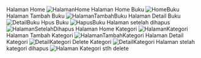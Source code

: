 Halaman Home ![HalamanHome](https://github.com/user-attachments/assets/ae7953e0-11c6-4b43-96cb-3bb635e397a3)
Halaman Home Buku ![HomeBuku](https://github.com/user-attachments/assets/e0a73dfc-1ed6-4097-8cf5-c8345bbbb554)
Halaman Tambah Buku ![HalamanTambahBuku](https://github.com/user-attachments/assets/c3fd5259-6915-4dfe-8983-8352586b023c)
Halaman Detail Buku ![DetailBuku](https://github.com/user-attachments/assets/41adeec6-6d54-41f2-ab9b-ba0d503fcac8)
Hpus Buku ![HapusBuku](https://github.com/user-attachments/assets/b8cdc912-debe-46ff-87f3-3ecddc5a8d98)
Halaman setelah dihapus ![HalamanSetelahDihapus](https://github.com/user-attachments/assets/9b7acbf7-cbe0-4064-afda-0cc276cd402e)
Halaman Home Kategori ![HalamanKategori](https://github.com/user-attachments/assets/eb139b0e-46b7-438c-ba83-3e09dcc3a109)
Halaman Tambah Kategori ![HalamanTambahKategori](https://github.com/user-attachments/assets/6533a77d-3482-4a6f-9168-57a2f83a5f42)
Halaman Detail Kategori ![DetailKategori](https://github.com/user-attachments/assets/1e3c21d9-06b2-4b48-a492-5b8158cae70b)
Delete Kategori ![DetailKategori](https://github.com/user-attachments/assets/8fa6310f-8036-436c-a4a5-bb0c9ca9b0cc)
Halaman stelah kategori dihapus ![Halaman Kategori stlh delete](https://github.com/user-attachments/assets/22aee564-4dc2-437e-bb02-734d204416c9)
